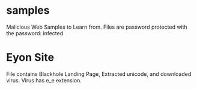 samples
=======

Malicious Web Samples to Learn from.  Files are password protected with the password: infected

Eyon Site
=========

File contains Blackhole Landing Page, Extracted unicode, and downloaded virus.  Virus has e_e extension.